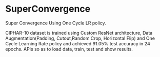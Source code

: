 # SuperConvergence
Super Convergence Using One Cycle LR policy.

CIPHAR-10 dataset is trained using Custom ResNet architecture, Data Augmentation(Padding, Cutout,Random Crop, Horizontal Flip) and One Cycle Learning Rate policy and achieved 91.05% test accuracy in 24 epochs. APIs so as to load data, train, test and show results.
